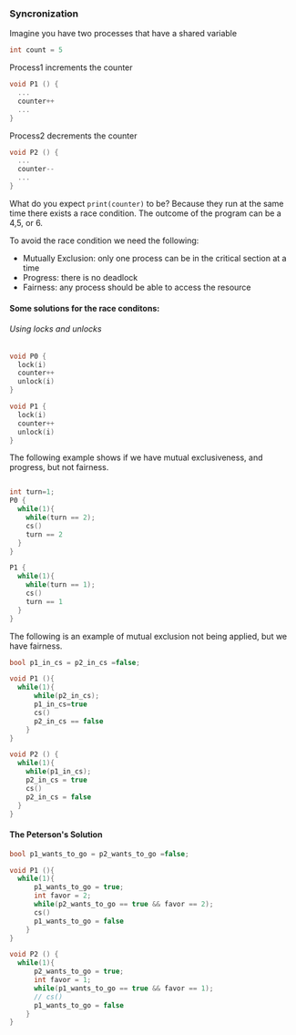 ### Syncronization

Imagine you have two processes that have a shared variable

```c
int count = 5
```

Process1 increments the counter

```c
void P1 () {
  ...
  counter++
  ...
}
```

Process2 decrements the counter

```c
void P2 () {
  ...
  counter--
  ...
}
```

What do you expect `print(counter)` to be?
Because they run at the same time there exists a race condition. The outcome of the program can be a 4,5, or 6.

To avoid the race condition we need the following:

- Mutually Exclusion: only one process can be in the critical section at a time
- Progress: there is no deadlock
- Fairness: any process should be able to access the resource

#### Some solutions for the race conditons:

###### Using locks and unlocks

```c
void P0 {
  lock(i)
  counter++
  unlock(i)
}

void P1 {
  lock(i)
  counter++
  unlock(i)
}
```

The following example shows if we have mutual exclusiveness, and progress, but not fairness.

```c

int turn=1;
P0 {
  while(1){
    while(turn == 2);
    cs()
    turn == 2
  }
}

P1 {
  while(1){
    while(turn == 1);
    cs()
    turn == 1
  }
}

```

The following is an example of mutual exclusion not being applied, but we have fairness.

```c
bool p1_in_cs = p2_in_cs =false;

void P1 (){
  while(1){
      while(p2_in_cs);
      p1_in_cs=true
      cs()
      p2_in_cs == false
    }
}

void P2 () {
  while(1){
    while(p1_in_cs);
    p2_in_cs = true
    cs()
    p2_in_cs = false
  }
}
```

#### The Peterson's Solution

```c
bool p1_wants_to_go = p2_wants_to_go =false;

void P1 (){
  while(1){
      p1_wants_to_go = true;
      int favor = 2;
      while(p2_wants_to_go == true && favor == 2);
      cs()
      p1_wants_to_go = false
    }
}

void P2 () {
  while(1){
      p2_wants_to_go = true;
      int favor = 1;
      while(p1_wants_to_go == true && favor == 1);
      // cs()
      p1_wants_to_go = false
    }
}
```
